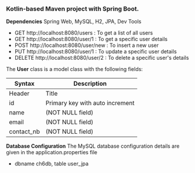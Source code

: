 ### Kotlin-based Maven project with Spring Boot. 
**Dependencies** Spring Web, MySQL, H2, JPA, Dev Tools

* GET http://localhost:8080/users : To get a list of all users
* GET http://localhost:8080/user/1 : To get a specific user details
* POST http://localhost:8080/user/new : To insert a new user
* PUT http://localhost:8080/user/1 : To update a specific user details
* DELETE http://localhost:8080/user/2 : To delete a specific user's details

The **User** class is a model class with the following fields:

| Syntax | Description |
| ----------- | ----------- |
| Header | Title |
| id     | Primary key with auto increment |
| name   | (NOT NULL field)|
| email  | (NOT NULL field)|
| contact_nb| (NOT NULL field)|

**Database Configuration**
The MySQL database configuration details are given in the application.properties file
- dbname ch6db, table user_jpa
